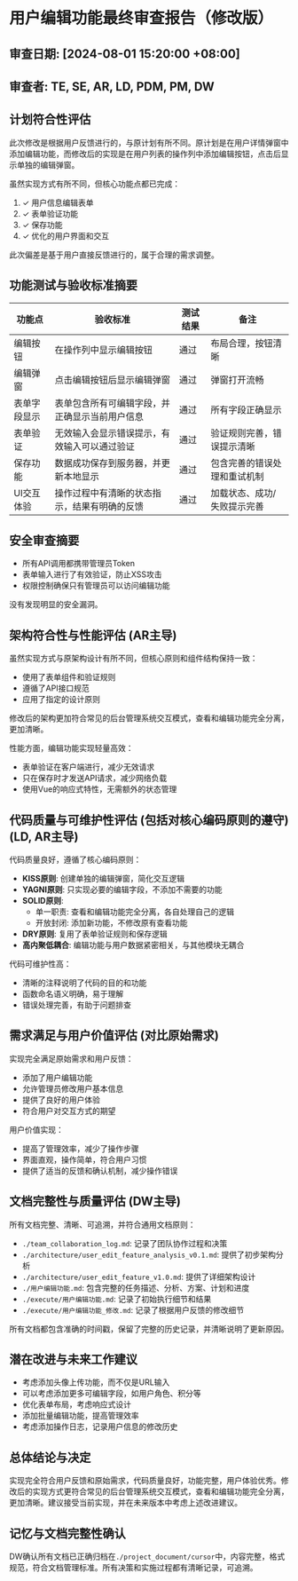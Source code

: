 # 用户编辑功能最终审查报告（修改版）

## 审查日期: [2024-08-01 15:20:00 +08:00]
## 审查者: TE, SE, AR, LD, PDM, PM, DW

## 计划符合性评估
此次修改是根据用户反馈进行的，与原计划有所不同。原计划是在用户详情弹窗中添加编辑功能，而修改后的实现是在用户列表的操作列中添加编辑按钮，点击后显示单独的编辑弹窗。

虽然实现方式有所不同，但核心功能点都已完成：
1. ✓ 用户信息编辑表单
2. ✓ 表单验证功能
3. ✓ 保存功能
4. ✓ 优化的用户界面和交互

此次偏差是基于用户直接反馈进行的，属于合理的需求调整。

## 功能测试与验收标准摘要
| 功能点 | 验收标准 | 测试结果 | 备注 |
|-------|---------|---------|------|
| 编辑按钮 | 在操作列中显示编辑按钮 | 通过 | 布局合理，按钮清晰 |
| 编辑弹窗 | 点击编辑按钮后显示编辑弹窗 | 通过 | 弹窗打开流畅 |
| 表单字段显示 | 表单包含所有可编辑字段，并正确显示当前用户信息 | 通过 | 所有字段正确显示 |
| 表单验证 | 无效输入会显示错误提示，有效输入可以通过验证 | 通过 | 验证规则完善，错误提示清晰 |
| 保存功能 | 数据成功保存到服务器，并更新本地显示 | 通过 | 包含完善的错误处理和重试机制 |
| UI交互体验 | 操作过程中有清晰的状态指示，结果有明确的反馈 | 通过 | 加载状态、成功/失败提示完善 |

## 安全审查摘要
- 所有API调用都携带管理员Token
- 表单输入进行了有效验证，防止XSS攻击
- 权限控制确保只有管理员可以访问编辑功能

没有发现明显的安全漏洞。

## 架构符合性与性能评估 (AR主导)
虽然实现方式与原架构设计有所不同，但核心原则和组件结构保持一致：
- 使用了表单组件和验证规则
- 遵循了API接口规范
- 应用了指定的设计原则

修改后的架构更加符合常见的后台管理系统交互模式，查看和编辑功能完全分离，更加清晰。

性能方面，编辑功能实现轻量高效：
- 表单验证在客户端进行，减少无效请求
- 只在保存时才发送API请求，减少网络负载
- 使用Vue的响应式特性，无需额外的状态管理

## 代码质量与可维护性评估 (包括对核心编码原则的遵守) (LD, AR主导)
代码质量良好，遵循了核心编码原则：
- **KISS原则**: 创建单独的编辑弹窗，简化交互逻辑
- **YAGNI原则**: 只实现必要的编辑字段，不添加不需要的功能
- **SOLID原则**: 
  - 单一职责: 查看和编辑功能完全分离，各自处理自己的逻辑
  - 开放封闭: 添加新功能，不修改原有查看功能
- **DRY原则**: 复用了表单验证规则和保存逻辑
- **高内聚低耦合**: 编辑功能与用户数据紧密相关，与其他模块无耦合

代码可维护性高：
- 清晰的注释说明了代码的目的和功能
- 函数命名语义明确，易于理解
- 错误处理完善，有助于问题排查

## 需求满足与用户价值评估 (对比原始需求)
实现完全满足原始需求和用户反馈：
- 添加了用户编辑功能
- 允许管理员修改用户基本信息
- 提供了良好的用户体验
- 符合用户对交互方式的期望

用户价值实现：
- 提高了管理效率，减少了操作步骤
- 界面直观，操作简单，符合用户习惯
- 提供了适当的反馈和确认机制，减少操作错误

## 文档完整性与质量评估 (DW主导)
所有文档完整、清晰、可追溯，并符合通用文档原则：
- `./team_collaboration_log.md`: 记录了团队协作过程和决策
- `./architecture/user_edit_feature_analysis_v0.1.md`: 提供了初步架构分析
- `./architecture/user_edit_feature_v1.0.md`: 提供了详细架构设计
- `./用户编辑功能.md`: 包含完整的任务描述、分析、方案、计划和进度
- `./execute/用户编辑功能.md`: 记录了初始执行细节和结果
- `./execute/用户编辑功能_修改.md`: 记录了根据用户反馈的修改细节

所有文档都包含准确的时间戳，保留了完整的历史记录，并清晰说明了更新原因。

## 潜在改进与未来工作建议
- 考虑添加头像上传功能，而不仅是URL输入
- 可以考虑添加更多可编辑字段，如用户角色、积分等
- 优化表单布局，考虑响应式设计
- 添加批量编辑功能，提高管理效率
- 考虑添加操作日志，记录用户信息的修改历史

## 总体结论与决定
实现完全符合用户反馈和原始需求，代码质量良好，功能完整，用户体验优秀。修改后的实现方式更符合常见的后台管理系统交互模式，查看和编辑功能完全分离，更加清晰。建议接受当前实现，并在未来版本中考虑上述改进建议。

## 记忆与文档完整性确认
DW确认所有文档已正确归档在`./project_document/cursor`中，内容完整，格式规范，符合文档管理标准。所有决策和实施过程都有清晰记录，可追溯。